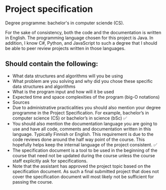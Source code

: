 # Project specification
Degree programme: bachelor's in computer sciende (CS).


For the sake of consistency, both the code and the documentation is written in English. The programming language chosen for this project is Java. In addition, I know C#, Python, and JavaScript to such a degree that I should be able to peer review projects written in those languages.

## Should contain the following:
- What data structures and algorithms will you be using
- What problem are you solving and why did you chose these specific data structures and algorithms
- What is the program input and how will it be used
- Expected time and space complexities of the program (big-O notations)
- Sources
- Due to administrative practicalities you should also mention your degree programme in the Project Specification. For example, bachelor’s in computer science (CS) or bachelor’s in science (bSc) :white_check_mark:
- You should also mention the documentation language you are going to use and have all code, comments and documentation written in this language. Typically Finnish or English. This requirement is due to the code reviews done around the half way point of the course. This hopefully helps keep the internal language of the project consistent. :white_check_mark:
- The specification document is a tool to be used in the beginning of the course that need not be updated during the course unless the course staff explicitly ask for specifications. 
- Note that the assistant has approved the project topic based on the specification document. As such a final submitted project that does not cover the specification document will most likely not be sufficient for passing the course.
